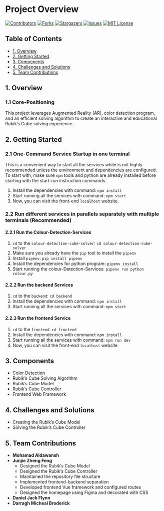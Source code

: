 # Project Overview
[![Contributors][contributors-shield]][contributors-url]
[![Forks][forks-shield]][forks-url]
[![Stargazers][stars-shield]][stars-url]
[![Issues][issues-shield]][issues-url]
[![MIT License][license-shield]][license-url]

## Table of Contents

- [1. Overview](#1-overview)
- [2. Getting Started](#2-getting-started)
- [3. Components](#3-components)
- [4. Challenges and Solutions](#4-challenges-and-solutions)
- [5. Team Contributions](#5-team-contributions)

## 1. Overview
### 1.1 Core-Positioning
This project leverages Augmented Reality (AR), color detection program, and an efficient solving algorithm to create an interactive and educational Rubik’s Cube solving experience.

## 2. Getting Started
### 2.1 One-Command Service Startup in one terminal
This is a convenient way to start all the services while is not highly recommended unless the environment and dependencies are configured.
To start with, make sure `npm` tools and python are already installed before starting with the start-run instruction commands.
1. Install the dependencies with command: ```npm install```
2. Start running all the services with command: ```npm start```
3. Now, you can visit the front-end ```localhost``` website.
### 2.2 Run different services in parallels separately with multiple terminals (Recommended)
#### 2.2.1 Run the Colour-Detection-Services
1. ```cd``` to the ```colour-detection-cube-solver```: ```cd colour-detection-cube-solver```
2. Make sure you already have the ```pip``` tool to install the ```pipenv```
3. Install ```pipenv```: ```pip install pipenv```
4. Install the dependencies for python program: ```pipenv install```
5. Start running the colour-Detection-Services: ```pipenv run python colour.py```
#### 2.2.2 Run the backend Services
1. ```cd``` to the ```backend```: ```cd backend```
2. Install the dependencies with command: ```npm install```
3. Start running all the services with command: ```npm start```
#### 2.2.3 Run the frontend Service
1. ```cd``` to the ```frontend```: ```cd frontend```
2. Install the dependencies with command: ```npm install```
3. Start running all the services with command: ```npm run dev```
4. Now, you can visit the front-end ```localhost``` website

## 3. Components
- Color Detection
- Rubik’s Cube Solving Algorithm
- Rubik’s Cube Model
- Rubik’s Cube Controller
- Frontend Web Framework

## 4. Challenges and Solutions
- Creating the Rubik’s Cube Model
- Solving the Rubik’s Cube Controller

## 5. Team Contributions
- **Mohamad Aldawansh**
- **Junjie Zheng Feng**
  - Designed the Rubik’s Cube Model
  - Designed the Rubik’s Cube Controller
  - Maintained the repository file structure
  - Implemented frontend-backend separation
  - Developed frontend Vue framework and configured routes
  - Designed the homepage using Figma and decorated with CSS
- **Daniel Jack Flynn**
- **Darragh Micheal Broderick**

<!-- links -->
[your-project-path]:mohamad03aldawamnah/rubik-s-cube-AR
[contributors-shield]: https://img.shields.io/github/contributors/mohamad03aldawamnah/rubik-s-cube-AR.svg?style=flat-square
[contributors-url]: https://github.com/mohamad03aldawamnah/rubik-s-cube-AR/graphs/contributors
[forks-shield]: https://img.shields.io/github/forks/mohamad03aldawamnah/rubik-s-cube-AR.svg?style=flat-square
[forks-url]: https://github.com/mohamad03aldawamnah/rubik-s-cube-AR/network/members
[stars-shield]: https://img.shields.io/github/stars/mohamad03aldawamnah/rubik-s-cube-AR.svg?style=flat-square
[stars-url]: https://github.com/mohamad03aldawamnah/rubik-s-cube-AR/stargazers
[issues-shield]: https://img.shields.io/github/issues/mohamad03aldawamnah/rubik-s-cube-AR.svg?style=flat-square
[issues-url]: https://github.com/mohamad03aldawamnah/rubik-s-cube-AR/issues
[license-shield]: https://img.shields.io/github/license/mohamad03aldawamnah/rubik-s-cube-AR.svg?style=flat-square
[license-url]: https://github.com/mohamad03aldawamnah/rubik-s-cube-AR/blob/master/LICENSE.txt
